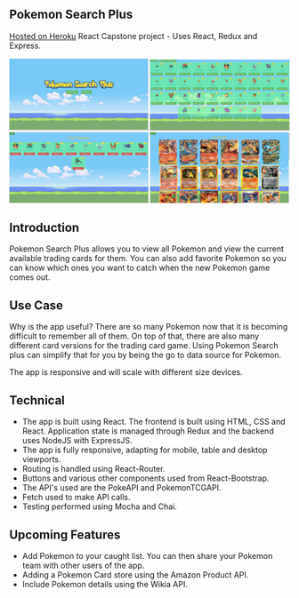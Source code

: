## Pokemon Search Plus
[Hosted on Heroku](https://pokemonsearchplus.herokuapp.com)
React Capstone project - Uses React, Redux and Express.

![Screenshots](https://raw.githubusercontent.com/mqasimb/pokemon-search/master/assets/ui.jpg)

## Introduction
Pokemon Search Plus allows you to view all Pokemon and view the current available trading cards for them.
You can also add favorite Pokemon so you can know which ones you want to catch when the new Pokemon game comes out.

## Use Case
Why is the app useful? There are so many Pokemon now that it is becoming difficult to remember all of them. On top of that, there are also many different card versions for the trading card game. Using Pokemon Search plus can simplify that for you by being the go to data source for Pokemon.

The app is responsive and will scale with different size devices.

## Technical
* The app is built using React. The frontend is built using HTML, CSS and React. Application state is managed through Redux and the backend uses NodeJS with ExpressJS.
* The app is fully responsive, adapting for mobile, table and desktop viewports.
* Routing is handled using React-Router.
* Buttons and various other components used from React-Bootstrap.
* The API's used are the PokeAPI and PokemonTCGAPI.
* Fetch used to make API calls.
* Testing performed using Mocha and Chai.

## Upcoming Features
* Add Pokemon to your caught list. You can then share your Pokemon team with other users of the app.
* Adding a Pokemon Card store using the Amazon Product API.
* Include Pokemon details using the Wikia API.